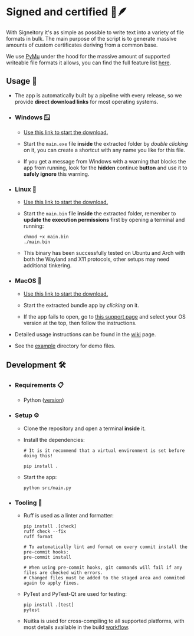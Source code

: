 # Signed and certified 📜🪶

With Signeitory it's as simple as possible to write text into a variety of file formats in bulk. The main purpose of the script is to generate massive amounts of custom certificates deriving from a common base.

We use [PyMu](https://github.com/pymupdf/PyMuPDF) under the hood for the massive amount of supported writeable file formats it allows, you can find the full feature list [here](https://pymupdf.readthedocs.io/en/latest/about.html).

## Usage 🚀

- The app is automatically built by a pipeline with every release, so we provide **direct download links** for most operating systems.

- ### Windows 🪟

  - [Use this link to start the download.](https://github.com/NEIAAC/signeitory/releases/latest/download/Windows.zip)

  - Start the `main.exe` file **inside** the extracted folder by _double clicking_ on it, you can create a shortcut with any name you like for this file.

  - If you get a message from Windows with a warning that blocks the app from running, look for the **hidden** continue **button** and use it to **safely ignore** this warning.

- ### Linux 🐧

  - [Use this link to start the download.](https://github.com/NEIAAC/signeitory/releases/latest/download/Linux.zip)

  - Start the `main.bin` file **inside** the extracted folder, remember to **update the execution permissions** first by opening a terminal and running:

      ```shell
      chmod +x main.bin
      ./main.bin
      ```

  - This binary has been successfully tested on Ubuntu and Arch with both the Wayland and X11 protocols, other setups may need additional tinkering.

- ### MacOS 🍎

  - [Use this link to start the download.](https://github.com/NEIAAC/signeitory/releases/latest/download/MacOS.zip)

  - Start the extracted bundle app by _clicking_ on it.

  - If the app fails to open, go to [this support page](https://support.apple.com/guide/mac-help/open-a-mac-app-from-an-unknown-developer-mh40616/mac) and select your OS version at the top, then follow the instructions.

- Detailed usage instructions can be found in the [wiki](https://github.com/NEIAAC/signeitory/wiki) page.

- See the [example](./example/) directory for demo files.

## Development 🛠️

- ### Requirements 📋

  - Python ([version](pyproject.toml#L5))

- ### Setup ⚙️

  - Clone the repository and open a terminal **inside** it.

  - Install the dependencies:

    ```shell
    # It is it recommend that a virtual environment is set before doing this!

    pip install .
    ```

  - Start the app:

    ```shell
    python src/main.py
    ```

- ### Tooling 🧰

  - Ruff is used as a linter and formatter:

    ```shell
    pip install .[check]
    ruff check --fix
    ruff format

    # To automatically lint and format on every commit install the pre-commit hooks:
    pre-commit install

    # When using pre-commit hooks, git commands will fail if any files are checked with errors.
    # Changed files must be added to the staged area and commited again to apply fixes.
    ```

  - PyTest and PyTest-Qt are used for testing:

    ```shell
    pip install .[test]
    pytest
    ```

  - Nuitka is used for cross-compiling to all supported platforms, with most details available in the build [workflow](./.github/workflows/build.yaml).
